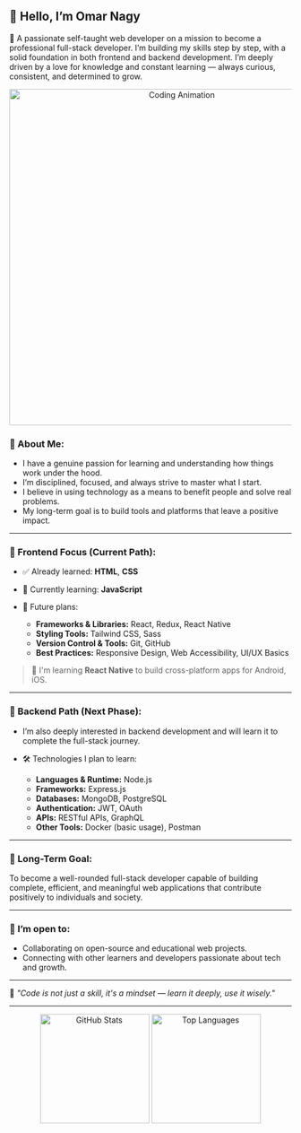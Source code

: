 ## 👋 Hello, I’m Omar Nagy

🎯 A passionate self-taught web developer on a mission to become a professional full-stack developer. I’m building my skills step by step, with a solid foundation in both frontend and backend development. I’m deeply driven by a love for knowledge and constant learning — always curious, consistent, and determined to grow.


<p align="center">
  <img src="https://media.giphy.com/media/L8K62iTDkzGX6/giphy.gif" alt="Coding Animation" width="600"/>
</p>

### 🧠 About Me:

* I have a genuine passion for learning and understanding how things work under the hood.
* I’m disciplined, focused, and always strive to master what I start.
* I believe in using technology as a means to benefit people and solve real problems.
* My long-term goal is to build tools and platforms that leave a positive impact.

---

### 🎨 Frontend Focus (Current Path):

* ✅ Already learned: **HTML**, **CSS**
* 🚧 Currently learning: **JavaScript**
* 📌 Future plans:

  * **Frameworks & Libraries:** React, Redux, React Native
  * **Styling Tools:** Tailwind CSS, Sass
  * **Version Control & Tools:** Git, GitHub
  * **Best Practices:** Responsive Design, Web Accessibility, UI/UX Basics

> 🚀 I'm learning **React Native** to build cross-platform apps for Android, iOS.

---

### 🔧 Backend Path (Next Phase):

* I’m also deeply interested in backend development and will learn it to complete the full-stack journey.
* 🛠️ Technologies I plan to learn:

  * **Languages & Runtime:** Node.js
  * **Frameworks:** Express.js
  * **Databases:** MongoDB, PostgreSQL
  * **Authentication:** JWT, OAuth
  * **APIs:** RESTful APIs, GraphQL
  * **Other Tools:** Docker (basic usage), Postman

---

### 🎯 Long-Term Goal:

To become a well-rounded full-stack developer capable of building complete, efficient, and meaningful web applications that contribute positively to individuals and society.

---

### 🤝 I’m open to:

* Collaborating on open-source and educational web projects.
* Connecting with other learners and developers passionate about tech and growth.
---

🧠 *"Code is not just a skill, it's a mindset — learn it deeply, use it wisely."*

---

<div align="center">
  <img src="https://github-readme-stats.vercel.app/api?username=OmarNagy26&show_icons=true&theme=radical&hide_border=true" alt="GitHub Stats" height="195"/>
  <img src="https://github-readme-stats.vercel.app/api/top-langs/?username=OmarNagy26&layout=compact&theme=radical&hide_border=true" alt="Top Languages" height="195"/>
</div>




